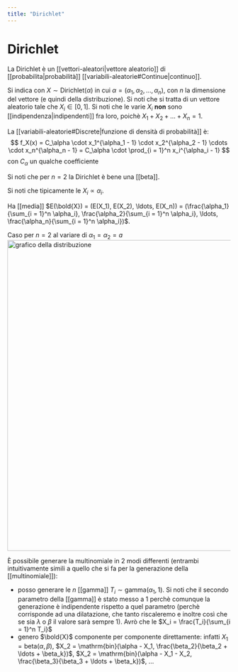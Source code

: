 ```yaml
---
title: "Dirichlet"
---
```

# Dirichlet
La Dirichlet è un [[vettori-aleatori|vettore aleatorio]] di [[probabilita|probabilità]] [[variabili-aleatorie#Continue|continuo]].

Si indica con $X \sim \mathrm{Dirichlet}(\alpha)$ in cui $\alpha = (\alpha_1, \alpha_2, \ldots, \alpha_n)$, con $n$ la dimensione del vettore (e quindi della distribuzione). Si noti che si tratta di un vettore aleatorio tale che $X_i \in [0,1]$. Si noti che le varie $X_i$ **non** sono [[indipendenza|indipendenti]] fra loro, poichè $X_1 + X_2 + \ldots + X_n = 1$.

La [[variabili-aleatorie#Discrete|funzione di densità di probabilità]] è:
$$
f_X(x) = C_\alpha \cdot x_1^{\alpha_1 - 1} \cdot x_2^{\alpha_2 - 1} \cdots \cdot x_n^{\alpha_n - 1} = C_\alpha \cdot \prod_{i = 1}^n x_i^{\alpha_i - 1}
$$
con $C_\alpha$ un qualche coefficiente

Si noti che per $n = 2$ la Dirichlet è bene una [[beta]].

Si noti che tipicamente le $X_i \propto \alpha_i$.

Ha [[media]] $E(\bold{X}) = (E(X_1), E(X_2), \ldots, E(X_n)) = (\frac{\alpha_1}{\sum_{i = 1}^n \alpha_i}, \frac{\alpha_2}{\sum_{i = 1}^n \alpha_i}, \ldots, \frac{\alpha_n}{\sum_{i = 1}^n \alpha_i})$.

Caso per $n = 2$ al variare di $\alpha_1 = \alpha_2 = a$
<img src="https://upload.wikimedia.org/wikipedia/commons/5/54/LogDirichletDensity-alpha_0.3_to_alpha_2.0.gif" alt="grafico della distribuzione" width=700>

È possibile generare la multinomiale in 2 modi differenti (entrambi intuitivamente simili a quello che si fa per la generazione della [[multinomiale]]):
- posso generare le $n$ [[gamma]] $T_i \sim \mathrm{gamma}(\alpha_1, 1)$. Si noti che il secondo parametro della [[gamma]] è stato messo a $1$ perchè comunque la generazione è indipendente rispetto a quel parametro (perchè corrisponde ad una dilatazione, che tanto riscaleremo e inoltre così che se sia $\lambda$ o $\beta$ il valore sarà sempre 1). Avrò che le $X_i = \frac{T_i}{\sum_{i = 1}^n T_i}$
- genero $\bold{X}$ componente per componente direttamente: infatti $X_1 = \mathrm{beta}(\alpha, \beta)$, $X_2 = \mathrm{bin}(\alpha - X_1, \frac{\beta_2}{\beta_2 + \ldots + \beta_k})$, $X_2 = \mathrm{bin}(\alpha - X_1 - X_2, \frac{\beta_3}{\beta_3 + \ldots + \beta_k})$, $\ldots$

